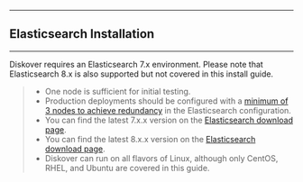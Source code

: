 ___
## Elasticsearch Installation
___

Diskover requires an Elasticsearch 7.x environment. Please note that Elasticsearch 8.x is also supported but not covered in this install guide.
>- One node is sufficient for initial testing.
>- Production deployments should be configured with a [minimum of 3 nodes to achieve redundancy](https://docs.diskoverdata.com/diskover_installation_guide/#elasticsearch-requirements) in the Elasticsearch configuration.
>- You can find the latest 7.x.x version on the [Elasticsearch download page](https://www.elastic.co/downloads/past-releases#elasticsearch).
>- You can find the latest 8.x.x version on the [Elasticsearch download page](https://www.elastic.co/downloads/enterprise-search).
>- Diskover can run on all flavors of Linux, although only CentOS, RHEL, and Ubuntu are covered in this guide.
